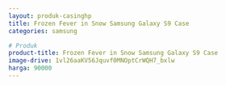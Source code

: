 ```yaml
---
layout: produk-casinghp
title: Frozen Fever in Snow Samsung Galaxy S9 Case
categories: samsung

# Produk
product-title: Frozen Fever in Snow Samsung Galaxy S9 Case
image-drive: 1vl26aaKV56Jquvf0MNOptCrWQH7_bxlw
harga: 90000
---
```

